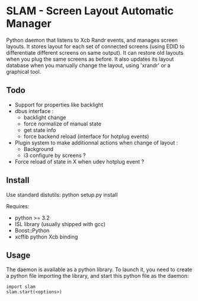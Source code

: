 # SLAM - Screen Layout Automatic Manager

Python daemon that listens to Xcb Randr events, and manages screen layouts.
It stores layout for each set of connected screens (using EDID to differentiate different screens on same output).
It can restore old layouts when you plug the same screens as before.
It also updates its layout database when you manually change the layout, using 'xrandr' or a graphical tool.

## Todo
* Support for properties like backlight
* dbus interface :
    * backlight change
    * force normalize of manual state
    * get state info
    * force backend reload (interface for hotplug events)
* Plugin system to make additionnal actions when change of layout :
    * Background
    * i3 configure by screens ?
* Force reload of state in X when udev hotplug event ?

## Install

Use standard distutils: python setup.py install

Requires:
* python >= 3.2
* ISL library (usually shipped with gcc)
* Boost::Python
* xcffib python Xcb binding

## Usage

The daemon is available as a python library.
To launch it, you need to create a python file importing the library, and start this python file as the daemon:

    import slam
    slam.start(<options>)


